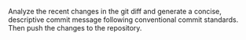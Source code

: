 Analyze the recent changes in the git diff and generate a concise, descriptive commit message following conventional commit standards. Then push the changes to the repository.
